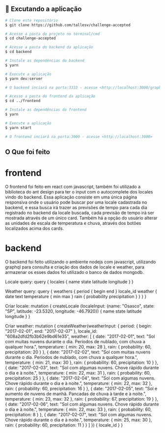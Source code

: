 ## 🎲 Excutando a aplicação

```bash
# Clone este repositório
$ git clone https://github.com/tallesv/challenge-accepted

# Acesse a pasta do projeto no terminal/cmd
$ cd challenge-accepted

# Acesse a pasta do backend da aplicação
$ cd backend

# Instale as dependências do backend
$ yarn

# Execute a aplicação
$ yarn dev:server

# O backend inciará na porta:3333 - acesse <http://localhost:3000/graphql>

# Acesse a pasta do frontend da aplicação
$ cd ../frontend

# Instale as dependências do frontend
$ yarn

# Execute a aplicação
$ yarn start

# O frontend inciará na porta:3000 - acesse <http://localhost:3000>

```

## O Que foi feito

# frontend

O frontend foi feito em react com javascript, também foi utilizado a biblioteca do ant design para ter o input com o autocomplete dos locales vindo do backend. Essa aplicação consiste em uma única página responsiva onde o usuário pode buscar por uma locale cadastrada no backend, e essa busca irá trazer as previsões de tempo para cada dia registrado no backend da locale buscada, cada previsão de tempo irá ser mostrada através de um único card. Também há a opção do usuário alterar as unidades de escala de temperatura e chuva, através dos botões localizados acima dos cards.

# backend

O backend foi feito utilizando o ambiente nodejs com javascript, utilizando graphql para consulta e criação dos dados de locale e weather, para armazenar os esses dados foi utilizado o banco de dados mongodb. 

Locale query:
  query {
    locales {
      name
      state
      latitude
      longitude
    }
  }

Weather query: 
  query {
    weathers {
      period {
        begin
        end
      }
      locale_id
      weather {
        date
        text
        temperature {
          min
          max
        }
        rain {
          probability
          precipitation
        }
      }
    }
  }

Criar locale:
  mutation {
    createLocale (localeInput: {name: "Osasco", state: "SP", latitude: -23.5320, longitude: -46.7920}) {
      name
      state
      latitude
      longitude
    }
  }

Criar weather: 
  mutation {
    createWeather(weatherInput: {
      period: {
        begin: "2017-02-01",
        end: "2017-02-07"
      },
      locale_id: "608a2dfd2fb3b62e9bd61e35",
      weather: [
        {
          date: "2017-02-01",
          text: "Sol com muitas nuvens durante o dia. Períodos de nublado, com chuva a qualquer hora.",
          temperature: {
            min: 20,
            max: 28
          },
          rain: {
            probability: 60,
            precipitation: 20
          }
        },
        {
          date: "2017-02-02",
          text: "Sol com muitas nuvens durante o dia. Períodos de nublado, com chuva a qualquer hora.",
          temperature: {
            min: 21,
            max: 30
          },
          rain: {
            probability: 60,
            precipitation: 10
          }
        },
        {
          date: "2017-02-03",
          text: "Sol com algumas nuvens. Chove rápido durante o dia e à noite.",
          temperature: {
            min: 22,
            max: 31
          },
          rain: {
            probability: 60,
            precipitation: 25
          }
        },
        {
          date: "2017-02-04",
          text: "Sol com algumas nuvens. Chove rápido durante o dia e à noite.",
          temperature: {
            min: 22,
            max: 32
          },
          rain: {
            probability: 60,
            precipitation: 16
          }
        },
        {
          date: "2017-02-05",
          text: "Sol e aumento de nuvens de manhã. Pancadas de chuva à tarde e à noite.",
          temperature: {
            min: 23,
            max: 32
          },
          rain: {
            probability: 67,
            precipitation: 19
          }
        },
        {
          date: "2017-02-06",
          text: "Sol com algumas nuvens. Chove rápido durante o dia e à noite.",
          temperature: {
            min: 22,
            max: 33
          },
          rain: {
            probability: 60,
            precipitation: 8
          }
        },
        {
          date: "2017-02-07",
          text: "Sol com algumas nuvens. Chove rápido durante o dia e à noite.",
          temperature: {
            min: 25,
            max: 30
          },
          rain: {
            probability: 60,
            precipitation: 11
          }
        }
      ]
    }) {
    locale_id
  }
}